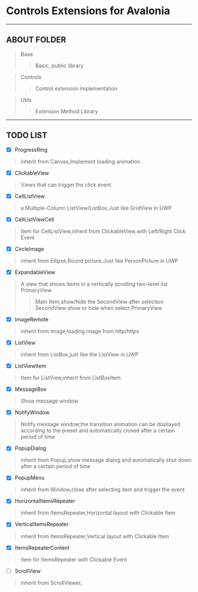 # Controls Extensions for Avalonia
---
## ABOUT FOLDER 

> Base
>> Basic, public library

> Controls
>> Control extension implementation

> Utils
>> Extension Method Library
---

## TODO LIST

-[x] ProgressRing
> inherit from Canvas,Implement loading animation

-[x] ClickableView
> Views that can trigger the click event

-[x] CellListView
> a Multiple-Column ListView/ListBox,Just like GridView in UWP

-[x] CellListViewCell
> Item for CellListView,inherit from ClickableView,with Left/Right Click Event

-[x] CircleImage
> inherit from Ellipse,Round picture.Just like PersonPicture in UWP

-[x] ExpandableView
> A view that shows items in a vertically scrolling two-level list
> PrimaryView
>> Main Item,show/hide the SecondView after selection
> SecondView
>> show or hide when select PrimaryView

-[x] ImageRemote
> inherit from Image,loading image from http/https

-[x] ListView
> inherit from ListBox,just like the ListView in UWP

-[x] ListViewItem
> Item for ListView,inherit from ListBoxItem

-[x] MessageBox
> Show message window

-[x] NotifyWindow
> Notify message window,the transition animation can be displayed according to the preset and automatically closed after a certain period of time

-[x] PopupDialog
> inherit from Popup,show message dialog and automatically shut down after a certain period of time

-[x] PopupMenu
> inherit from Window,close after selecting item and trigger the event

-[x] HorizontalItemsRepeater
> inherit from ItemsRepeater,Horizontal layout with Clickable Item

-[x] VerticalItemsRepeater
> inherit from ItemsRepeater,Vertical layout with Clickable Item

-[x] ItemsRepeaterContent
> Item for ItemsRepeater with Clickable Event

-[ ] ScrollView
>inherit from ScrollViewer,